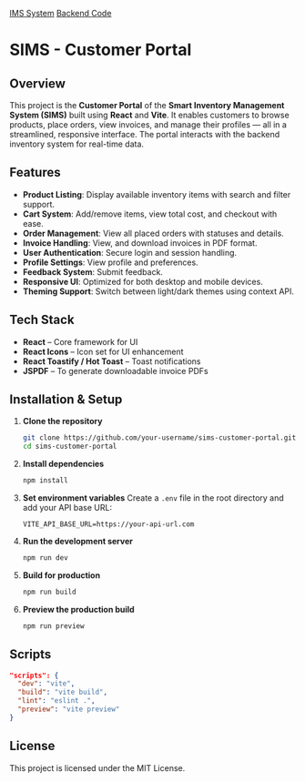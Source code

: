 [IMS System](https://github.com/ioNihal/sims-dashboard-front)
[Backend Code](https://github.com/S488U/ims)

# SIMS - Customer Portal

## Overview

This project is the **Customer Portal** of the **Smart Inventory Management System (SIMS)** built using **React** and **Vite**. It enables customers to browse products, place orders, view invoices, and manage their profiles — all in a streamlined, responsive interface. The portal interacts with the backend inventory system for real-time data.

## Features

* **Product Listing**: Display available inventory items with search and filter support.
* **Cart System**: Add/remove items, view total cost, and checkout with ease.
* **Order Management**: View all placed orders with statuses and details.
* **Invoice Handling**: View, and download invoices in PDF format.
* **User Authentication**: Secure login and session handling.
* **Profile Settings**: View profile and preferences.
* **Feedback System**: Submit feedback.
* **Responsive UI**: Optimized for both desktop and mobile devices.
* **Theming Support**: Switch between light/dark themes using context API.

## Tech Stack

* **React** – Core framework for UI
* **React Icons** – Icon set for UI enhancement
* **React Toastify / Hot Toast** – Toast notifications
* **JSPDF** – To generate downloadable invoice PDFs

## Installation & Setup

1. **Clone the repository**

   ```bash
   git clone https://github.com/your-username/sims-customer-portal.git
   cd sims-customer-portal
   ```

2. **Install dependencies**

   ```bash
   npm install
   ```

3. **Set environment variables**
   Create a `.env` file in the root directory and add your API base URL:

   ```env
   VITE_API_BASE_URL=https://your-api-url.com
   ```

4. **Run the development server**

   ```bash
   npm run dev
   ```

5. **Build for production**

   ```bash
   npm run build
   ```

6. **Preview the production build**

   ```bash
   npm run preview
   ```

## Scripts

```json
"scripts": {
  "dev": "vite",
  "build": "vite build",
  "lint": "eslint .",
  "preview": "vite preview"
}
```

## License

This project is licensed under the MIT License.
